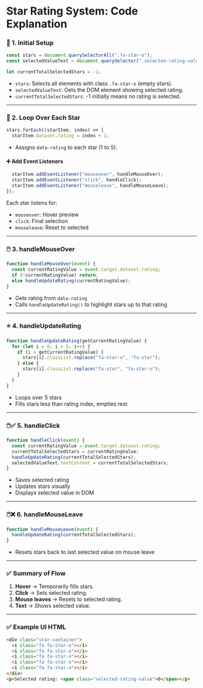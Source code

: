 
# Star Rating System: Code Explanation

### 🔧 1. Initial Setup

```js
const stars = document.querySelectorAll(".fa-star-o");
const selectedValueText = document.querySelector(".selected-rating-value");

let currentTotalSelectedStars = -1;
```

- `stars`: Selects all elements with class `.fa-star-o` (empty stars).
- `selectedValueText`: Gets the DOM element showing selected rating.
- `currentTotalSelectedStars`: -1 initially means no rating is selected.

---

### 🔁 2. Loop Over Each Star

```js
stars.forEach((starItem, index) => {
  starItem.dataset.rating = index + 1;
```

- Assigns `data-rating` to each star (1 to 5).

#### ➕ Add Event Listeners

```js
  starItem.addEventListener("mouseover", handleMouseOver);
  starItem.addEventListener("click", handleClick);
  starItem.addEventListener("mouseleave", handleMouseLeave);
});
```

Each star listens for:

- `mouseover`: Hover preview
- `click`: Final selection
- `mouseleave`: Reset to selected

---

### 🖱️ 3. handleMouseOver

```js
function handleMouseOver(event) {
  const currentRatingValue = event.target.dataset.rating;
  if (!currentRatingValue) return;
  else handleUpdateRating(currentRatingValue);
}
```

- Gets rating from `data-rating`
- Calls `handleUpdateRating()` to highlight stars up to that rating

---

### ⭐ 4. handleUpdateRating

```js
function handleUpdateRating(getCurrentRatingValue) {
  for (let i = 0; i < 5; i++) {
    if (i < getCurrentRatingValue) {
      stars[i].classList.replace("fa-star-o", "fa-star");
    } else {
      stars[i].classList.replace("fa-star", "fa-star-o");
    }
  }
}
```

- Loops over 5 stars
- Fills stars less than rating index, empties rest

---

### 🖱️✅ 5. handleClick

```js
function handleClick(event) {
  const currentRatingValue = event.target.dataset.rating;
  currentTotalSelectedStars = currentRatingValue;
  handleUpdateRating(currentTotalSelectedStars);
  selectedValueText.textContent = currentTotalSelectedStars;
}
```

- Saves selected rating
- Updates stars visually
- Displays selected value in DOM

---

### 🖱️❌ 6. handleMouseLeave

```js
function handleMouseLeave(event) {
  handleUpdateRating(currentTotalSelectedStars);
}
```

- Resets stars back to last selected value on mouse leave

---

### ✅ Summary of Flow

1. **Hover** → Temporarily fills stars.
2. **Click** → Sets selected rating.
3. **Mouse leaves** → Resets to selected rating.
4. **Text** → Shows selected value.

---

### ✅ Example UI HTML

```html
<div class="star-container">
  <i class="fa fa-star-o"></i>
  <i class="fa fa-star-o"></i>
  <i class="fa fa-star-o"></i>
  <i class="fa fa-star-o"></i>
  <i class="fa fa-star-o"></i>
</div>
<p>Selected rating: <span class="selected-rating-value">0</span></p>
```
